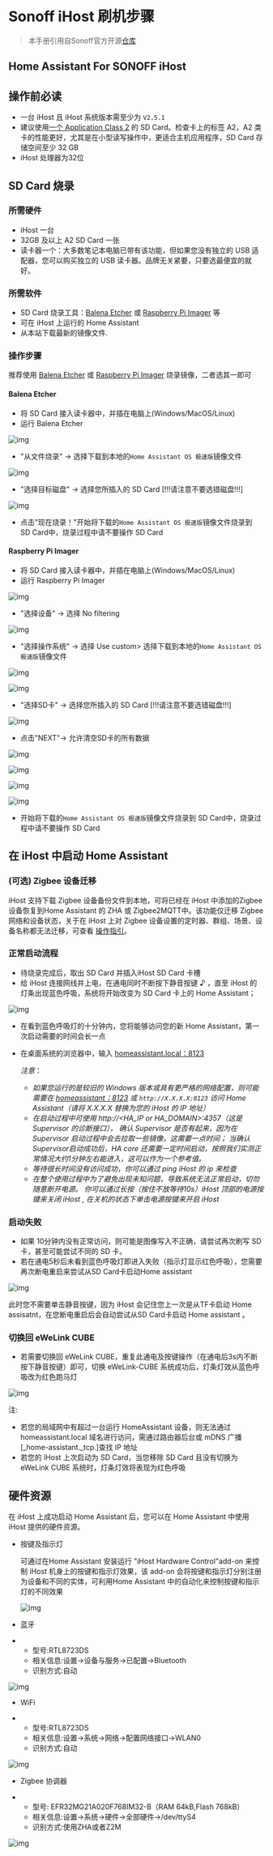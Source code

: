 # Sonoff iHost 刷机步骤

> 本手册引用自Sonoff官方开源[仓库](https://github.com/iHost-Open-Source-Project/ha-operating-system/blob/master/README_CN.md)


## Home Assistant For SONOFF iHost

## 操作前必读

- 一台 iHost 且 iHost 系统版本需至少为 `V2.5.1`
- 建议使用[一个 Application Class 2](https://www.sdcard.org/developers/overview/application/index.html) 的 SD Card。检查卡上的标签 A2，A2 类卡的性能更好，尤其是在小型读写操作中，更适合主机应用程序，SD Card 存储空间至少 32 GB
- iHost 处理器为32位

## SD Card 烧录

### 所需硬件

- iHost  一台
- 32GB 及以上 A2 SD Card 一张
- 读卡器一个：大多数笔记本电脑已带有该功能，但如果您没有独立的 USB 适配器，您可以购买独立的 USB 读卡器。品牌无关紧要，只要选最便宜的就好。

### 所需软件

- SD Card 烧录工具：[Balena Etcher](https://etcher.balena.io/) 或 [Raspberry Pi Imager](https://www.raspberrypi.com/software/) 等 
- 可在 iHost 上运行的 Home Assistant
- 从本站下载最新的镜像文件.



### 操作步骤

推荐使用 [Balena Etcher](https://etcher.balena.io/) 或 [Raspberry Pi Imager](https://www.raspberrypi.com/software/) 烧录镜像，二者选其一即可

#### Balena Etcher

- 将 SD Card 接入读卡器中，并插在电脑上(Windows/MacOS/Linux)
- 运行 Balena Etcher

![img](../images/ihost/etcher-main-cn.png)

- "从文件烧录" -> 选择下载到本地的`Home Assistant OS 极速版`镜像文件

![img](../images/ihost/etcher-select-file-cn.png)

- "选择目标磁盘" -> 选择您所插入的 SD Card [!!!请注意不要选错磁盘!!!]

![img](../images/ihost/etcher-select-target-cn.png)

- 点击"现在烧录！"开始将下载的`Home Assistant OS 极速版`镜像文件烧录到 SD Card中，烧录过程中请不要操作 SD Card

#### Raspberry Pi Imager

- 将 SD Card 接入读卡器中，并插在电脑上(Windows/MacOS/Linux)
- 运行  Raspberry Pi Imager

![img](../images/ihost/pi-imager-main-cn.png)

- "选择设备" -> 选择 No filtering

![img](../images/ihost/pi-imager-device-cn.png)

- "选择操作系统" -> 选择 Use custom> 选择下载到本地的`Home Assistant OS 极速版`镜像文件

![img](../images/ihost/pi-imager-os-cn.png)

![img](../images/ihost/pi-imager-custom-cn.png)

- "选择SD卡" -> 选择您所插入的 SD Card [!!!请注意不要选错磁盘!!!]

![img](../images/ihost/pi-imager-storage-cn.png)

- 点击"NEXT"-> 允许清空SD卡的所有数据 

![img](../images/ihost/pi-imager-settings-cn.png)

![img](../images/ihost/pi-imager-clear-cn.png)

![img](../images/ihost/pi-imager-confirm-cn.png)

![img](../images/ihost/pi-imager-flashing-cn.png)

- 开始将下载的`Home Assistant OS 极速版`镜像文件烧录到 SD Card中，烧录过程中请不要操作 SD Card

## 在 iHost 中启动 Home Assistant

### (可选) Zigbee 设备迁移

 iHost 支持下载 Zigbee 设备备份文件到本地，可将已经在 iHost 中添加的Zigbee设备恢复到Home Assistant 的 ZHA 或 Zigbee2MQTT中。该功能仅迁移 Zigbee 网络和设备状态，关于在 iHost 上对 Zigbee 设备设置的定时器、群组、场景、设备名称都无法迁移，可查看 [操作指引](https://appcms.coolkit.cn/extra/26967.html)。

### 正常启动流程

- 待烧录完成后，取出 SD Card 并插入iHost SD Card 卡槽
- 给 iHost 连接网线并上电，在通电同时不断按下静音按键 ♪ ，直至 iHost 的灯条出现蓝色呼吸，系统将开始改变为 SD Card 卡上的 Home Assistant；


![img](../images/ihost/boot-blue-light.gif)

- 在看到蓝色呼吸灯的十分钟内，您将能够访问您的新 Home Assistant，第一次启动需要的时间会长一点

- 在桌面系统的浏览器中，输入 [homeassistant.local：8123](http://homeassistant.local:8123/)

  *注意*：
  - *如果您运行的是较旧的 Windows 版本或具有更严格的网络配置，则可能需要在 [homeassistant：8123](http://homeassistant:8123/) 或 `http://X.X.X.X:8123` 访问 Home Assistant（请将 X.X.X.X 替换为您的 iHost 的 IP 地址）*
  - *在启动过程中可使用 http://<HA_IP or HA_DOMAIN>:4357（这是 Supervisor 的诊断接口）， 确认 Supervisor 是否有起来，因为在 Supervisor 启动过程中会去拉取一些镜像，这需要一点时间； 当确认Supervisor启动成功后，HA core 还需要一定时间启动，按照我们实测正常情况大约1分钟左右能进入，这可以作为一个参考值。*
  - *等待很长时间没有访问成功，你可以通过 ping iHost 的 ip 来检查*
  - *在整个使用过程中为了避免出现未知问题，导致系统无法正常启动，切勿随意断开电源。 你可以通过长按（按住不放等待10s）iHost 顶部的电源按键来关闭 iHost , 在关机的状态下单击电源按键来开启 iHost*

### 启动失败

- 如果 10分钟内没有正常访问，则可能是图像写入不正确，请尝试再次刷写 SD 卡，甚至可能尝试不同的 SD 卡。
- 若在通电5秒后未看到蓝色呼吸灯即进入失败（指示灯显示红色呼吸），您需要再次断电重启来尝试从SD Card卡启动Home assistant

![img](../images/ihost/boot-failure.gif)

此时您不需要单击静音按键，因为 iHost 会记住您上一次是从TF卡启动 Home assisatnt，在您断电重启后会自动尝试从SD Card卡启动 Home assistant 。

### 切换回 eWeLink CUBE

- 若需要切换回 eWeLink CUBE，重复此通电及按键操作（在通电后3s内不断按下静音按键）即可，切换 eWeLink-CUBE 系统成功后，灯条灯效从蓝色呼吸改为红色跑马灯

![img](../images/ihost/switch-back.gif)

注:

- 若您的局域网中有超过一台运行 HomeAssistant 设备，则无法通过 homeassistant.local 域名进行访问，需通过路由器后台或 mDNS 广播[_home-assistant._tcp.]查找 IP 地址
- 若您的 iHost 上次启动为 SD Card，当您移除 SD Card 且没有切换为 eWeLink CUBE 系统时，灯条灯效将表现为红色呼吸


## 硬件资源

在 iHost 上成功启动 Home Assistant 后，您可以在 Home Assistant 中使用 iHost 提供的硬件资源。

- 按键及指示灯

  可通过在Home Assistant 安装运行 "iHost Hardware Control"add-on 来控制 iHost 机身上的按键和指示灯效果，该 add-on 会将按键和指示灯分别注册为设备和不同的实体，可利用Home Assistant 中的自动化来控制按键和指示灯的不同效果

  ![img](../images/ihost/ihost-hardware-control-cn.png)

- 蓝牙 

- - 型号:RTL8723DS 
  - 相关信息:设置->设备与服务->已配置->Bluetooth
  - 识别方式:自动

![img](../images/ihost/bluetooth-settings-cn.png)

- WiFi  

- - 型号:RTL8723DS
  - 相关信息:设置->系统->网络->配置网络接口->WLAN0
  - 识别方式:自动

![img](../images/ihost/wifi-settings-cn.png)

- Zigbee 协调器

- - 型号: EFR32MG21A020F768IM32-B（RAM 64kB,Flash 768kB）
  - 相关信息:设置->系统->硬件->全部硬件->/dev/ttyS4
  - 识别方式:使用ZHA或者Z2M

![img](../images/ihost/zigbee-settings-cn.png)

